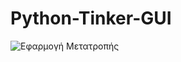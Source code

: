 # Python-Tinker-GUI
![Εφαρμογή Μετατροπής](https://user-images.githubusercontent.com/72227584/235646122-3ecb1924-04fa-4054-b7ba-47e7323ebb5f.png)
